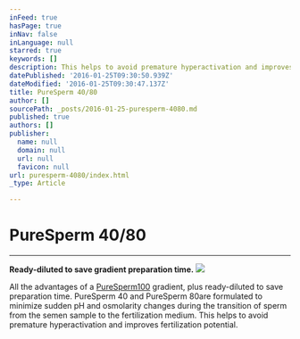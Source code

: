 ```yaml
---
inFeed: true
hasPage: true
inNav: false
inLanguage: null
starred: true
keywords: []
description: This helps to avoid premature hyperactivation and improves fertilization potential.
datePublished: '2016-01-25T09:30:50.939Z'
dateModified: '2016-01-25T09:30:47.137Z'
title: PureSperm 40/80
author: []
sourcePath: _posts/2016-01-25-puresperm-4080.md
published: true
authors: []
publisher:
  name: null
  domain: null
  url: null
  favicon: null
url: puresperm-4080/index.html
_type: Article

---
```

# PureSperm 40/80

****

**Ready-diluted to save gradient preparation time.**
![](https://the-grid-user-content.s3-us-west-2.amazonaws.com/e36e3250-5b00-42d6-a33e-d41f7df8e15a.jpg)

All the advantages of a [PureSperm][0][100][1] gradient, plus ready-diluted to save preparation time. PureSperm 40 and PureSperm 80are formulated to minimize sudden pH and osmolarity changes during the transition of sperm from the semen sample to the fertilization medium. This helps to avoid premature hyperactivation and improves fertilization potential.

[0]: null
[1]: http://nidacon.com/products/puresperm-100/ "PureSperm 100 Information Page"